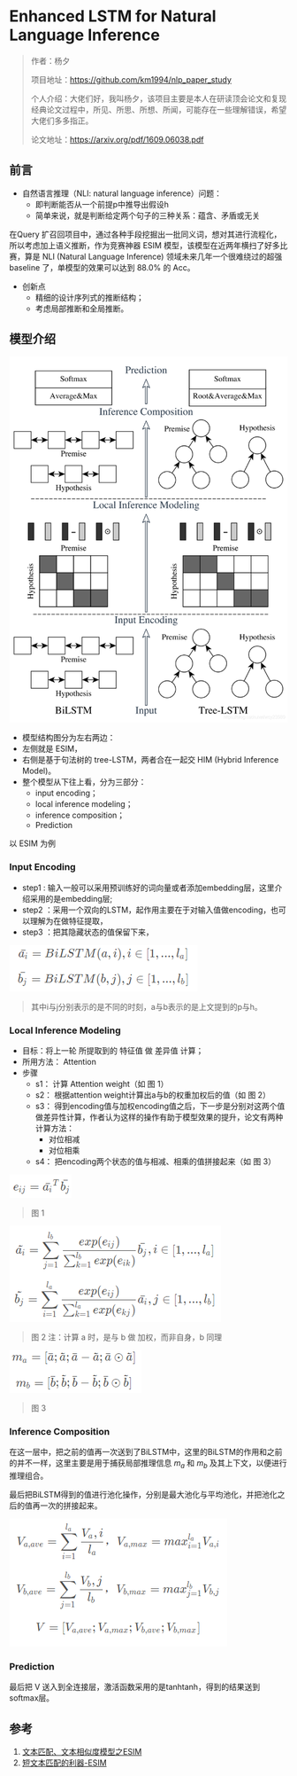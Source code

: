 # Enhanced LSTM for Natural Language Inference

> 作者：杨夕
> 
> 项目地址：https://github.com/km1994/nlp_paper_study
> 
> 个人介绍：大佬们好，我叫杨夕，该项目主要是本人在研读顶会论文和复现经典论文过程中，所见、所思、所想、所闻，可能存在一些理解错误，希望大佬们多多指正。
> 
> 论文地址：https://arxiv.org/pdf/1609.06038.pdf

## 前言

- 自然语言推理（NLI: natural language inference）问题：
  - 即判断能否从一个前提p中推导出假设h
  - 简单来说，就是判断给定两个句子的三种关系：蕴含、矛盾或无关

在Query 扩召回项目中，通过各种手段挖掘出一批同义词，想对其进行流程化，所以考虑加上语义推断，作为竞赛神器 ESIM 模型，该模型在近两年横扫了好多比赛，算是 NLI (Natural Language Inference) 领域未来几年一个很难绕过的超强 baseline 了，单模型的效果可以达到 88.0% 的 Acc。

- 创新点
  - 精细的设计序列式的推断结构；
  - 考虑局部推断和全局推断。

## 模型介绍

![](img/20181213150803869.png)

- 模型结构图分为左右两边：
- 左侧就是 ESIM，
- 右侧是基于句法树的 tree-LSTM，两者合在一起交 HIM (Hybrid Inference Model)。
- 整个模型从下往上看，分为三部分：
  - input encoding；
  - local inference modeling；
  - inference composition；
  - Prediction

以 ESIM 为例

### Input Encoding

- step1 : 输入一般可以采用预训练好的词向量或者添加embedding层，这里介绍采用的是embedding层;
- step2 ：采用一个双向的LSTM，起作用主要在于对输入值做encoding，也可以理解为在做特征提取，
- step3 ：把其隐藏状态的值保留下来，

![](img/20200819085245.png)

> 其中i与j分别表示的是不同的时刻，a与b表示的是上文提到的p与h。

### Local Inference Modeling

- 目标：将上一轮 所提取到的 特征值 做 差异值 计算；
- 所用方法： Attention
- 步骤
  - s1： 计算 Attention weight（如 图 1）
  - s2： 根据attention weight计算出a与b的权重加权后的值（如 图 2）
  - s3： 得到encoding值与加权encoding值之后，下一步是分别对这两个值做差异性计算，作者认为这样的操作有助于模型效果的提升，论文有两种计算方法：
    - 对位相减
    - 对位相乘
  - s4： 把encoding两个状态的值与相减、相乘的值拼接起来（如 图 3）

![](img/20200819085713.png)
> 图 1

![](img/20200819085922.png)
> 图 2
> 注：计算 a 时，是与 b 做 加权，而非自身，b 同理

![](img/20200819090200.png)
> 图 3

### Inference Composition

在这一层中，把之前的值再一次送到了BiLSTM中，这里的BiLSTM的作用和之前的并不一样，这里主要是用于捕获局部推理信息 $m_a$ 和 $m_b$ 及其上下文，以便进行推理组合。

最后把BiLSTM得到的值进行池化操作，分别是最大池化与平均池化，并把池化之后的值再一次的拼接起来。

![](img/20200819090442.png)

### Prediction

最后把 V 送入到全连接层，激活函数采用的是tanhtanh，得到的结果送到softmax层。

## 参考

1. [文本匹配、文本相似度模型之ESIM](https://blog.csdn.net/u012526436/article/details/90380840)
2. [短文本匹配的利器-ESIM](https://zhuanlan.zhihu.com/p/47580077)